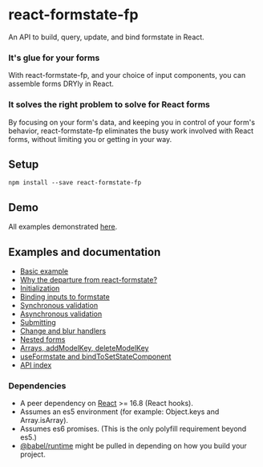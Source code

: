 # react-formstate-fp

An API to build, query, update, and bind formstate in React.

### It's glue for your forms

With react-formstate-fp, and your choice of input components, you can assemble forms DRYly in React.

### It solves the right problem to solve for React forms

By focusing on your form's data, and keeping you in control of your form's behavior, react-formstate-fp eliminates the busy work involved with React forms, without limiting you or getting in your way.

## Setup

```
npm install --save react-formstate-fp
```

## Demo

All examples demonstrated [here](https://dtrelogan.github.io/react-formstate-fp-demo/).

## Examples and documentation

- [Basic example](/doc/BasicExample.md)
- [Why the departure from react-formstate?](/doc/WhyTheFpBranch.md)
- [Initialization](/doc/Initialization.md)
- [Binding inputs to formstate](/doc/Binding.md)
- [Synchronous validation](/doc/Validation.md)
- [Asynchronous validation](/doc/AsynchronousValidation.md)
- [Submitting](/doc/Submitting.md)
- [Change and blur handlers](/doc/Handlers.md)
- [Nested forms](/doc/NestedForms.md)
- [Arrays, addModelKey, deleteModelKey](/doc/Arrays.md)
- [useFormstate and bindToSetStateComponent](/doc/useFormstate.md)
- [API index](/doc/ApiIndex.md)

### Dependencies

- A peer dependency on [React](https://facebook.github.io/react) >= 16.8 (React hooks).
- Assumes an es5 environment (for example: Object.keys and Array.isArray).
- Assumes es6 promises. (This is the only polyfill requirement beyond es5.)
- [@babel/runtime](https://babeljs.io/docs/en/babel-runtime) might be pulled in depending on how you build your project.
